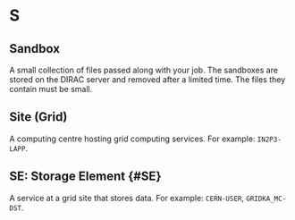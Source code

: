 # S

## Sandbox

A small collection of files passed along with your job. The sandboxes are stored on the DIRAC server and removed after a limited time. The files they contain must be small.

## Site (Grid)

A computing centre hosting grid computing services. For example: `IN2P3-LAPP`.

## SE: Storage Element {#SE}

A service at a grid site that stores data. For example: `CERN-USER`, `GRIDKA_MC-DST`.
